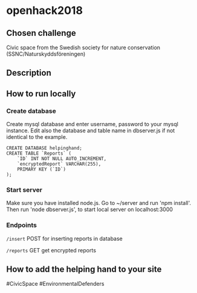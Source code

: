 # openhack2018

## Chosen challenge
Civic space from the Swedish society for nature conservation (SSNC/Naturskyddsföreningen)

## Description

## How to run locally
### Create database
Create mysql database and enter username, password to your mysql instance. Edit also the database and table name in dbserver.js if not identical to the example.

```
CREATE DATABASE helpinghand;
CREATE TABLE `Reports` (
	`ID` INT NOT NULL AUTO_INCREMENT,
	`encryptedReport` VARCHAR(255),
	PRIMARY KEY (`ID`)
);
```

### Start server
Make sure you have installed node.js.
Go to ~/server and run 'npm install'.
Then run 'node dbserver.js', to start local server on localhost:3000

### Endpoints
`/insert` POST for inserting reports in database

`/reports` GET get encrypted reports

## How to add the helping hand to your site


#CivicSpace
#EnvironmentalDefenders
